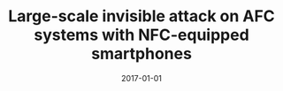 ---
title: "Large-scale invisible attack on AFC systems with NFC-equipped smartphones"
collection: publications
permalink: /publication/2017-01-01-Large-scale-invisible-attack-on-AFC-systems-with-NFC-equipped-smartphones
date: 2017-01-01
venue: 'In the proceedings of 2017 IEEE Conference on Computer Communications, INFOCOM 2017, Atlanta, GA, USA, May 1-4, 2017'
paperurl: 'https://doi.org/10.1109/INFOCOM.2017.8057219'
citation: ' Fan Dang,  Pengfei Zhou,  Zhenhua Li,  Ennan Zhai,  David Mohaisen,  Qingfu Wen,  Mo Li, &quot;Large-scale invisible attack on AFC systems with NFC-equipped smartphones.&quot; In the proceedings of 2017 IEEE Conference on Computer Communications, INFOCOM 2017, Atlanta, GA, USA, May 1-4, 2017, 2017.'
---